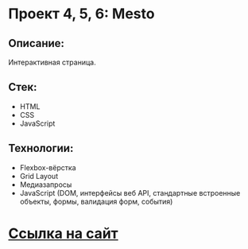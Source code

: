 # Проект 4, 5, 6: Mesto

## Описание:

Интерактивная страница. 

## Стек:

* HTML
* CSS
* JavaScript

## Технологии:

* Flexbox-вёрстка
* Grid Layout
* Медиазапросы
* JavaScript (DOM, интерфейсы веб API, стандартные встроенные объекты, формы, валидация форм, события) 

##

# [Ссылка на сайт](https://belolipetskiy.github.io/mesto/)
